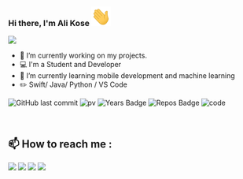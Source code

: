 ### Hi there, I'm Ali Kose <img src="https://raw.githubusercontent.com/ABSphreak/ABSphreak/master/gifs/Hi.gif" width="40px" />
<img align="top" height="290" src="https://github.com/koseali/koseali/blob/main/Ali_Kose_1.gif" />

- 🔭 I’m currently working on my projects.
- 💻 I'm a Student and Developer
- 🌱 I’m currently learning mobile development and machine learning
- :pencil2: Swift/ Java/ Python / VS Code

![GitHub last commit](https://img.shields.io/github/last-commit/koseali/koseali)
![pv](https://komarev.com/ghpvc/?username=koseali)
![Years Badge](https://badges.pufler.dev/years/koseali)
![Repos Badge](https://badges.pufler.dev/repos/koseali)
![code](https://img.shields.io/badge/code%20quality-A++-success)

<br/>

## :mailbox: How to reach me :
[<img src="https://img.icons8.com/bubbles/50/000000/gmail.png"/>](mailto:kosealii@icloud.com)
[<img src="https://img.icons8.com/bubbles/50/000000/linkedin.png"/>](https://www.linkedin.com/in/koseali/)
[<img src="https://img.icons8.com/bubbles/50/000000/instagram-new.png"/>](https://instagram.com/kosealii)
[<img src="https://img.icons8.com/bubbles/50/000000/spotify.png"/>](https://open.spotify.com/user/kosealii-tr)


